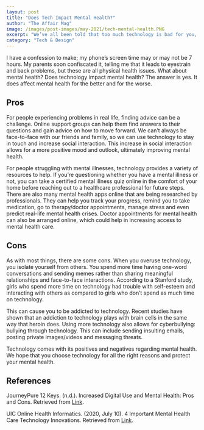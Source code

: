 ```yaml
---
layout: post
title: "Does Tech Impact Mental Health?"
author: "The Affair Mag"
image: /images/post-images/may-2021/tech-mental-health.PNG
excerpt: "We’ve all been told that too much technology is bad for you, but is it really that bad? And how?"
category: "Tech & Design"
---
```


I have a confession to make; my phone’s screen time may or may not be 7 hours. My parents soon confiscated it, telling me that it leads to eyestrain and back problems, but these are all physical health issues. What about mental health? Does technology impact mental health? The answer is yes. It does affect mental health for the better and for the worse.

## Pros
For people experiencing problems in real life, finding advice can be a challenge. Online support groups can help them find answers to their questions and gain advice on how to move forward. We can’t always be face-to-face with our friends and family, so we can use technology to stay in touch and increase social interaction. This increase in social interaction allows for a more positive mood and outlook, ultimately improving mental health.

For people struggling with mental illnesses, technology provides a variety of resources to help. If you’re questioning whether you have a mental illness or not, you can take a certified mental illness quiz online in the comfort of your home before reaching out to a healthcare professional for future steps. There are also many mental health apps online that are being researched by professionals. They can help you track your progress, remind you to take medication, go to therapy/doctor appointments, manage stress and even predict real-life mental health crises. Doctor appointments for mental health can also be arranged online, which could help in increasing access to mental health care. 

## Cons
As with most things, there are some cons. When you overuse technology, you isolate yourself from others. You spend more time having one-word conversations and sending memes rather than sharing meaningful relationships and face-to-face interactions. According to a Stanford study, girls who spend more time on technology had trouble with self-esteem and interacting with others as compared to girls who don’t spend as much time on technology.

This can cause you to be addicted to technology. Recent studies have shown that an addiction to technology plays with brain cells in the same way that heroin does. Using more technology also allows for cyberbullying: bullying through technology. This can include sending insulting emails, posting private images/videos and messaging threats.

Technology comes with its positives and negatives regarding mental health. We hope that you choose technology for all the right reasons and protect your mental health.

## References
JourneyPure 12 Keys. (n.d.). Increased Digital Use and Mental Health: Pros and Cons. Retrieved from [Link](https://www.12keysrehab.com/increased-digital-use-and-mental-health-pros-and-cons/).

UIC Online Health Informatics. (2020, July 10). 4 Important Mental Health Care Technology Innovations. Retrieved from [Link](https://healthinformatics.uic.edu/blog/4-important-mental-health-care-technology-innovations/).